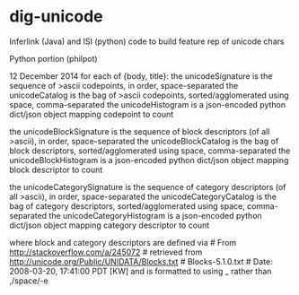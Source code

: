 dig-unicode
===========

Inferlink (Java) and ISI (python) code to build feature rep of unicode chars


Python portion (philpot)

12 December 2014
for each of {body, title}:
  the unicodeSignature is the sequence of >ascii codepoints, in order, space-separated
  the unicodeCatalog is the bag of >ascii codepoints, sorted/agglomerated using space, comma-separated
  the unicodeHistogram is a json-encoded python dict/json object mapping codepoint to count

  the unicodeBlockSignature is the sequence of block descriptors (of all >ascii), in order, space-separated
  the unicodeBlockCatalog is the bag of block descriptors, sorted/agglomerated using space, comma-separated
  the unicodeBlockHistogram is a json-encoded python dict/json object mapping block descriptor to count

  the unicodeCategorySignature is the sequence of category descriptors (of all >ascii), in order, space-separated
  the unicodeCategoryCatalog is the bag of category descriptors, sorted/agglomerated using space, comma-separated
  the unicodeCategoryHistogram is a json-encoded python dict/json object mapping category descriptor to count

  where block and category descriptors are defined via
    # From http://stackoverflow.com/a/245072
    # retrieved from http://unicode.org/Public/UNIDATA/Blocks.txt
    # Blocks-5.1.0.txt
    # Date: 2008-03-20, 17:41:00 PDT [KW]
  and is formatted to using _ rather than ,/space/-e